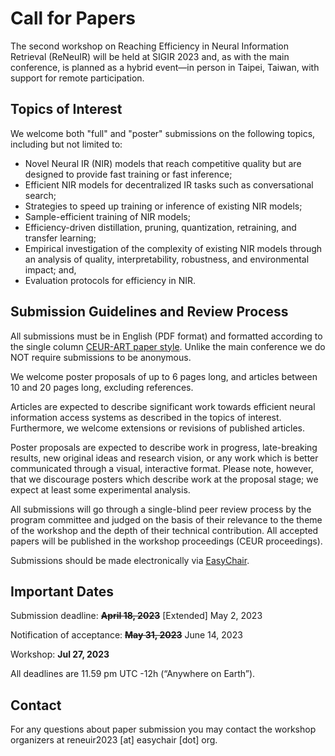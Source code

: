 # Call for Papers

The second workshop on Reaching Efficiency in Neural Information Retrieval (ReNeuIR)
will be held at SIGIR 2023 and, as with the main conference, is planned as a hybrid
event—in person in Taipei, Taiwan, with support for remote participation.

## Topics of Interest

We welcome both "full" and "poster" submissions on the following topics,
including but not limited to:

* Novel Neural IR (NIR) models that reach competitive quality but are designed to provide fast training or fast inference;
* Efficient NIR models for decentralized IR tasks such as conversational search; 
* Strategies to speed up training or inference of existing NIR models; 
* Sample-efficient training of NIR models; 
* Efficiency-driven distillation, pruning, quantization, retraining, and transfer learning; 
* Empirical investigation of the complexity of existing NIR models through an analysis of quality, interpretability, robustness, and environmental impact; and, 
* Evaluation protocols for efficiency in NIR.


## Submission Guidelines and Review Process

All submissions must be in English (PDF format)  and formatted according to
the single column [CEUR-ART paper style](https://ceurws.wordpress.com/2020/03/31/ceurws-publishes-ceurart-paper-style/).
Unlike the main conference we do NOT require submissions to be anonymous.

We welcome poster proposals of up to 6 pages long, and articles between 10 and 20 pages long, excluding references.

Articles are expected to describe significant work towards efficient neural information access
systems as described in the topics of interest.  Furthermore, we welcome extensions or revisions of published articles.

Poster proposals are expected to describe work in progress, late-breaking results, new original ideas
and research vision, or any work which is better communicated through a visual, interactive format.
Please note, however, that we discourage posters which describe work at the proposal stage;
we expect at least some experimental analysis.

All submissions will go through a single-blind peer review process by the program committee
and judged on the basis of their relevance to the theme of the workshop and the depth of
their technical contribution. All accepted papers will be published in the workshop
proceedings (CEUR proceedings).

Submissions should be made electronically via [EasyChair](https://easychair.org/conferences/?conf=reneuir2023).

## Important Dates

Submission deadline: **~~April 18, 2023~~** [Extended] May 2, 2023 

Notification of acceptance: **~~May 31, 2023~~** June 14, 2023

Workshop: **Jul 27, 2023**

All deadlines are 11.59 pm UTC -12h (“Anywhere on Earth”).

## Contact
For any questions about paper submission you may contact the
workshop organizers at reneuir2023 [at] easychair [dot] org.
